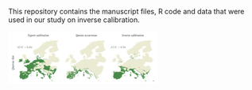 This repository contains the manuscript files, R code and data that were used in our study on inverse calibration.

<img align="center" src="https://github.com/vvandermeersch/inverse_calibration/blob/main/example.png" width="60%">
